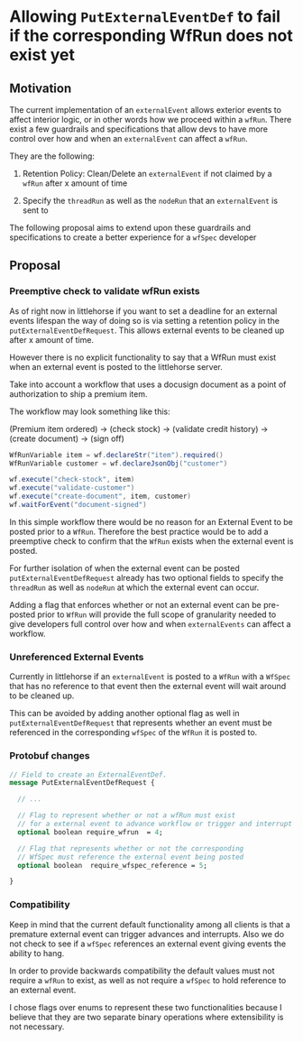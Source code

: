 # Allowing `PutExternalEventDef` to fail if the corresponding WfRun does not exist yet

## Motivation
The current implementation of an `externalEvent` allows exterior events to affect interior logic, or in other words how we proceed within a `wfRun`. There exist a few guardrails and specifications that allow devs to have more control over how and when an `externalEvent` can affect a `wfRun`.

They are the following:

1) Retention Policy: Clean/Delete an `externalEvent` if not claimed by a `wfRun` after x amount of time

2) Specify the `threadRun` as well as the `nodeRun` that an `externalEvent` is sent to

The following proposal aims to extend upon these guardrails and specifications to create a better experience for a `wfSpec` developer


## Proposal
### Preemptive check to validate wfRun exists

As of right now in littlehorse if you want to set a deadline for an external events lifespan the way of doing so is via setting a retention policy in the `putExternalEventDefRequest`. This allows external events to be cleaned up after x amount of time.

However there is no explicit functionality to say that a WfRun must exist when an external event is posted to the littlehorse server.

Take into account a workflow that uses a docusign document as a point of authorization to ship a premium item.

The workflow may look something like this:

(Premium item ordered) -> (check stock) -> (validate credit history) ->(create document) -> (sign off)
```java
WfRunVariable item = wf.declareStr("item").required()
WfRunVariable customer = wf.declareJsonObj("customer")

wf.execute("check-stock", item)
wf.execute("validate-customer")
wf.execute("create-document", item, customer)
wf.waitForEvent("document-signed")
```

In this simple workflow there would be no reason for an External Event to be posted prior to a `WfRun`. Therefore the best practice would be to add a preemptive check to confirm that the `WfRun` exists when the external event is posted.

For further isolation of when the external event can be posted `putExternalEventDefRequest` already has two optional fields to specify the `threadRun` as well as `nodeRun` at which the external event can occur.

Adding a flag that enforces whether or not an external event can be pre-posted prior to `WfRun` will provide the full scope of granularity needed to give developers full control over how and when `externalEvents` can affect a workflow.

### Unreferenced External Events

Currently in littlehorse if an `externalEvent` is posted to a `WfRun` with a `WfSpec` that has no reference to that event then the external event will wait around to be cleaned up.

This can be avoided by adding another optional flag as well in `putExternalEventDefRequest` that represents whether an event must be referenced in the corresponding `wfSpec` of the `WfRun` it is posted to.


### Protobuf changes

```proto
// Field to create an ExternalEventDef.
message PutExternalEventDefRequest {

  // ...

  // Flag to represent whether or not a wfRun must exist
  // for a external event to advance workflow or trigger and interrupt
  optional boolean require_wfrun  = 4;

  // Flag that represents whether or not the corresponding 
  // WfSpec must reference the external event being posted
  optional boolean  require_wfspec_reference = 5;

}
```
### Compatibility

Keep in mind that the current default functionality among all clients is that a premature external event can trigger advances and interrupts. Also we do not check to see if a `wfSpec` references an external event giving events the ability to hang.

In order to provide backwards compatibility the default values must not require a `wfRun` to exist, as well as not require a `wfSpec` to hold reference to an external event.

I chose flags over enums to represent these two functionalities because I believe that they are two separate binary operations where extensibility is not necessary.





 

